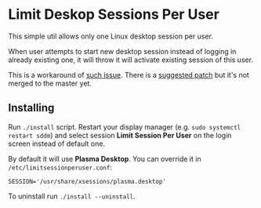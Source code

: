 Limit Deskop Sessions Per User
==============================

This simple util allows only one Linux desktop session per user.

When user attempts to start new desktop session instead of logging in already existing one, it will throw it will activate existing session of this user.

This is a workaround of [such issue](https://github.com/sddm/sddm/issues/447). There is a [suggested patch](https://github.com/sddm/sddm/pull/730) but it's not merged to the master yet.

Installing
----------

Run `./install` script. Restart your display manager (e.g. `sudo systemctl restart sddm`) and select session **Limit Session Per User** on the login screen instead of default one.

By default it will use **Plasma Desktop**. You can override it in `/etc/limitsessionperuser.conf`:

    SESSION='/usr/share/xsessions/plasma.desktop'

To uninstall run `./install --uninstall`.
